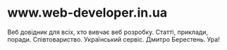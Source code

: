 <h1>www.web-developer.in.ua </h1>
Веб довідник для всіх, хто вивчає веб розробку. Статті, приклади, поради. Cпівтовариство. Український сервіс. Дмитро Берестень.
Ура!
